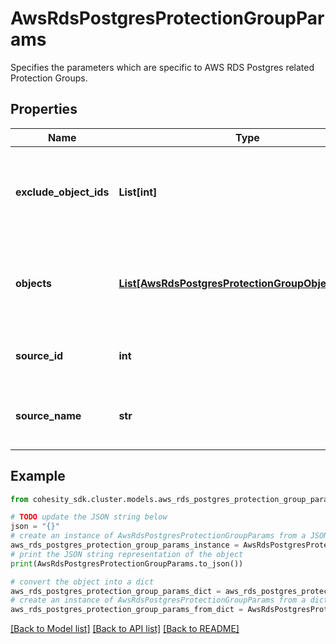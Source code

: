 # AwsRdsPostgresProtectionGroupParams

Specifies the parameters which are specific to AWS RDS Postgres related Protection Groups.

## Properties

Name | Type | Description | Notes
------------ | ------------- | ------------- | -------------
**exclude_object_ids** | **List[int]** | Specifies the objects to be excluded in the Protection Group. | [optional] 
**objects** | [**List[AwsRdsPostgresProtectionGroupObjectParams]**](AwsRdsPostgresProtectionGroupObjectParams.md) | Specifies the objects to be included in the Protection Group. | [optional] 
**source_id** | **int** | Specifies the id of the parent of the objects. | [optional] [readonly] 
**source_name** | **str** | Specifies the name of the parent of the objects. | [optional] [readonly] 

## Example

```python
from cohesity_sdk.cluster.models.aws_rds_postgres_protection_group_params import AwsRdsPostgresProtectionGroupParams

# TODO update the JSON string below
json = "{}"
# create an instance of AwsRdsPostgresProtectionGroupParams from a JSON string
aws_rds_postgres_protection_group_params_instance = AwsRdsPostgresProtectionGroupParams.from_json(json)
# print the JSON string representation of the object
print(AwsRdsPostgresProtectionGroupParams.to_json())

# convert the object into a dict
aws_rds_postgres_protection_group_params_dict = aws_rds_postgres_protection_group_params_instance.to_dict()
# create an instance of AwsRdsPostgresProtectionGroupParams from a dict
aws_rds_postgres_protection_group_params_from_dict = AwsRdsPostgresProtectionGroupParams.from_dict(aws_rds_postgres_protection_group_params_dict)
```
[[Back to Model list]](../README.md#documentation-for-models) [[Back to API list]](../README.md#documentation-for-api-endpoints) [[Back to README]](../README.md)


